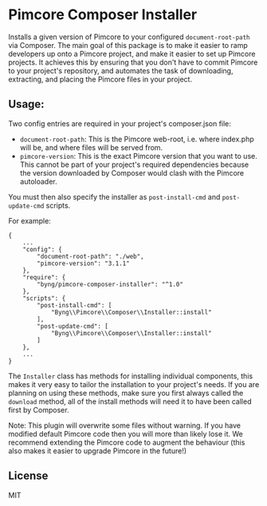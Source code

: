 Pimcore Composer Installer
==========================

Installs a given version of Pimcore to your configured `document-root-path` via Composer. The main
goal of this package is to make it easier to ramp developers up onto a Pimcore project, and make it
easier to set up Pimcore projects. It achieves this by ensuring that you don't have to commit 
Pimcore to your project's repository, and automates the task of downloading, extracting, and placing
the Pimcore files in your project.

## Usage:

Two config entries are required in your project's composer.json file:

* `document-root-path`: This is the Pimcore web-root, i.e. where index.php will be, and where files
will be served from.
* `pimcore-version`: This is the exact Pimcore version that you want to use. This cannot be part of
your project's required dependencies because the version downloaded by Composer would clash with the
Pimcore autoloader.

You must then also specify the installer as `post-install-cmd` and `post-update-cmd` scripts.

For example:

```
{
    ...
    "config": {
        "document-root-path": "./web",
        "pimcore-version": "3.1.1"
    },
    "require": {
        "byng/pimcore-composer-installer": "^1.0"
    },
    "scripts": {
        "post-install-cmd": [
            "Byng\\Pimcore\\Composer\\Installer::install"
        ],
        "post-update-cmd": [
            "Byng\\Pimcore\\Composer\\Installer::install"
        ]
    },
    ...
}
```

The `Installer` class has methods for installing individual components, this makes it very easy to
tailor the installation to your project's needs. If you are planning on using these methods, make
sure you first always called the `download` method, all of the install methods will need it to have
been called first by Composer.

Note: This plugin will overwrite some files without warning. If you have modified default Pimcore 
code then you will more than likely lose it. We recommend extending the Pimcore code to augment the
behaviour (this also makes it easier to upgrade Pimcore in the future!)

## License

MIT
